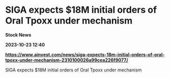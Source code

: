 # SIGA expects $18M initial orders of Oral Tpoxx under mechanism
**Stock News**

**2023-10-23 12:40**

**https://www.ainvest.com/news/siga-expects-18m-initial-orders-of-oral-tpoxx-under-mechanism-2310100026a99cea226f9077/**

SIGA expects $18M initial orders of Oral Tpoxx under mechanism